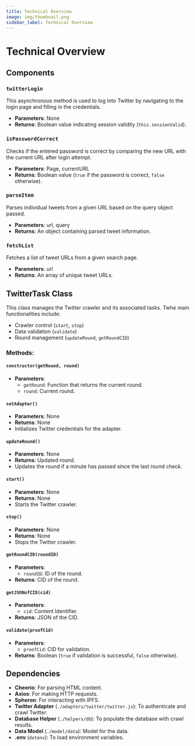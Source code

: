 ```yaml
---
title: Technical Overview
image: img/thumbnail.png
sidebar_label: Technical Overview
---
```


# Technical Overview

## Components
### `twitterLogin`
This asynchronous method is used to log into Twitter by navigating to the login page and filling in the credentials.
- **Parameters**: None
- **Returns**: Boolean value indicating session validity (`this.sessionValid`).

### `isPasswordCorrect`
Checks if the entered password is correct by comparing the new URL with the current URL after login attempt.
- **Parameters**: Page, currentURL
- **Returns**: Boolean value (`true` if the password is correct, `false` otherwise).

### `parseItem`
Parses individual tweets from a given URL based on the query object passed.
- **Parameters**: url, query
- **Returns**: An object containing parsed tweet information.

### `fetchList`
Fetches a list of tweet URLs from a given search page.
- **Parameters**: url
- **Returns**: An array of unique tweet URLs.

## TwitterTask Class
This class manages the Twitter crawler and its associated tasks. Twhe main functionalities include:
- Crawler control (`start`, `stop`)
- Data validation (`validate`)
- Round management (`updateRound`, `getRoundCID`)

### Methods:
#### `constructor(getRound, round)`
- **Parameters**: 
  - `getRound`: Function that returns the current round.
  - `round`: Current round.
  
#### `setAdapter()`
- **Parameters**: None
- **Returns**: None
- Initializes Twitter credentials for the adapter.

#### `updateRound()`
- **Parameters**: None
- **Returns**: Updated round.
- Updates the round if a minute has passed since the last round check.

#### `start()`
- **Parameters**: None
- **Returns**: None
- Starts the Twitter crawler.

#### `stop()`
- **Parameters**: None
- **Returns**: None
- Stops the Twitter crawler.

#### `getRoundCID(roundID)`
- **Parameters**: 
  - `roundID`: ID of the round.
- **Returns**: CID of the round.

#### `getJSONofCID(cid)`
- **Parameters**: 
  - `cid`: Content Identifier.
- **Returns**: JSON of the CID.

#### `validate(proofCid)`
- **Parameters**: 
  - `proofCid`: CID for validation.
- **Returns**: Boolean (`true` if validation is successful, `false` otherwise).

## Dependencies
- **Cheerio**: For parsing HTML content.
- **Axios**: For making HTTP requests.
- **Spheron**: For interacting with IPFS.
- **Twitter Adapter** (`./adapters/twitter/twitter.js`): To authenticate and crawl Twitter.
- **Database Helper** (`./helpers/db`): To populate the database with crawl results.
- **Data Model** (`./model/data`): Model for the data.
- **.env** (`dotenv`): To load environment variables.
